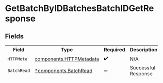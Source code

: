 # GetBatchByIDBatchesBatchIDGetResponse


## Fields

| Field                                                              | Type                                                               | Required                                                           | Description                                                        |
| ------------------------------------------------------------------ | ------------------------------------------------------------------ | ------------------------------------------------------------------ | ------------------------------------------------------------------ |
| `HTTPMeta`                                                         | [components.HTTPMetadata](../../models/components/httpmetadata.md) | :heavy_check_mark:                                                 | N/A                                                                |
| `BatchRead`                                                        | [*components.BatchRead](../../models/components/batchread.md)      | :heavy_minus_sign:                                                 | Successful Response                                                |